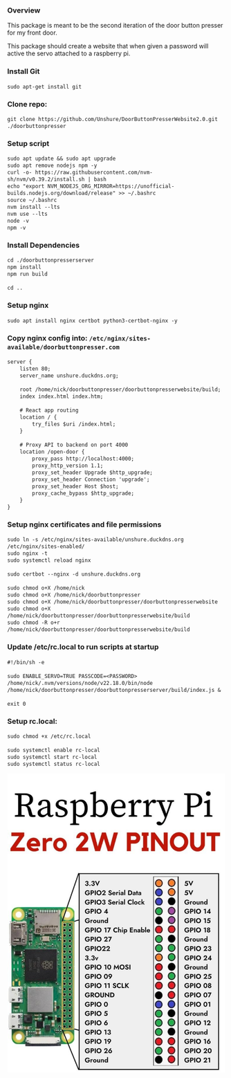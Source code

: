 ### Overview
This package is meant to be the second iteration of the door button presser for my front door.

This package should create a website that when given a password will active the servo attached to a raspberry pi.

### Install Git
```
sudo apt-get install git
```

### Clone repo:
```
git clone https://github.com/Unshure/DoorButtonPresserWebsite2.0.git ./doorbuttonpresser
```


### Setup script
```
sudo apt update && sudo apt upgrade
sudo apt remove nodejs npm -y
curl -o- https://raw.githubusercontent.com/nvm-sh/nvm/v0.39.2/install.sh | bash
echo "export NVM_NODEJS_ORG_MIRROR=https://unofficial-builds.nodejs.org/download/release" >> ~/.bashrc
source ~/.bashrc
nvm install --lts
nvm use --lts
node -v
npm -v
```

### Install Dependencies 
```
cd ./doorbuttonpresserserver
npm install
npm run build

cd ..
```

### Setup nginx
```
sudo apt install nginx certbot python3-certbot-nginx -y
```

### Copy nginx config into: `/etc/nginx/sites-available/doorbuttonpresser.com`
```
server {
    listen 80;
    server_name unshure.duckdns.org;

    root /home/nick/doorbuttonpresser/doorbuttonpresserwebsite/build;
    index index.html index.htm;

    # React app routing
    location / {
        try_files $uri /index.html;
    }

    # Proxy API to backend on port 4000
    location /open-door {
        proxy_pass http://localhost:4000;
        proxy_http_version 1.1;
        proxy_set_header Upgrade $http_upgrade;
        proxy_set_header Connection 'upgrade';
        proxy_set_header Host $host;
        proxy_cache_bypass $http_upgrade;
    }
}
```

### Setup nginx certificates and file permissions
```
sudo ln -s /etc/nginx/sites-available/unshure.duckdns.org /etc/nginx/sites-enabled/
sudo nginx -t
sudo systemctl reload nginx

sudo certbot --nginx -d unshure.duckdns.org

sudo chmod o+X /home/nick
sudo chmod o+X /home/nick/doorbuttonpresser
sudo chmod o+X /home/nick/doorbuttonpresser/doorbuttonpresserwebsite
sudo chmod o+X /home/nick/doorbuttonpresser/doorbuttonpresserwebsite/build
sudo chmod -R o+r /home/nick/doorbuttonpresser/doorbuttonpresserwebsite/build
```

### Update /etc/rc.local to run scripts at startup
```
#!/bin/sh -e

sudo ENABLE_SERVO=TRUE PASSCODE=<PASSWORD> /home/nick/.nvm/versions/node/v22.18.0/bin/node /home/nick/doorbuttonpresser/doorbuttonpresserserver/build/index.js &

exit 0
```
### Setup rc.local:
```
sudo chmod +x /etc/rc.local

sudo systemctl enable rc-local
sudo systemctl start rc-local
sudo systemctl status rc-local
```


![image info](./pizero_gpio.jpg)

